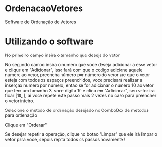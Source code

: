 # OrdenacaoVetores
Software de Ordenação de Vetores

# Utilizando o software
No primeiro campo insira o tamanho que deseja do vetor

No segundo campo insira o numero que voce deseja adicionar a esse vetor e clique
em "Adicionar", isso fará com que o codigo adicione aquele numero ao vetor, preencha
número por número do vetor ate que o vetor esteja com todos os espaços preenchidos,
voce precisará realizar a inserçao numero por numero, entao se for adicionar o numero 10
ao vetor que tem um tamanho 3, voce digita 10 e clica em "Adicionar", seu vetor ira ficar
[10,,], ai voce repete este passo mais 2 vezes no caso para preencher o vetor inteiro.

Selecione o metodo de ordenação desejado no ComboBox de metodos para ordenação

Clique em "Ordenar"

Se desejar repetir a operação, clique no botao "Limpar" que ele irá limpar o vetor para voce,
depois repita todos os passos novamente !
